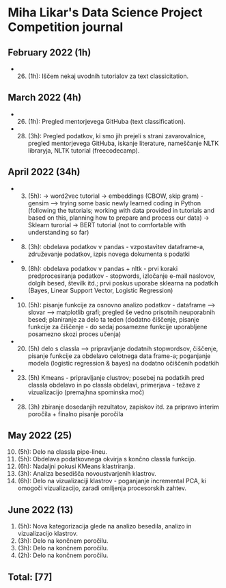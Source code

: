 # Miha Likar's Data Science Project Competition journal

## February 2022 (1h)

* 26. (1h): Iščem nekaj uvodnih tutorialov za text classicitation.

## March 2022 (4h)

* 26. (1h): Pregled mentorjevega GitHuba (text classification).
* 28. (3h): Pregled podatkov, ki smo jih prejeli s strani zavarovalnice, pregled mentorjevega GitHuba, iskanje literature, nameščanje NLTK libraryja, NLTK tutorial (freecodecamp).

## April 2022 (34h)

* 3. (5h): 
         -> word2vec tutorial -> embeddings (CBOW, skip gram) - gensim
         —> trying some basic newly learned coding in Python (following the tutorials; working with data provided in tutorials and based on this, planning how to prepare and process our data) 
         -> Sklearn turorial
         -> BERT tutorial (not to comfortable with understanding so far)
         
* 8. (3h): obdelava podatkov v pandas - vzpostavitev dataframe-a, združevanje podatkov, izpis novega dokumenta s podatki
* 9. (8h): obdelava podatkov v pandas + nltk - prvi koraki predprocesiranja podatkov - stopwords, izločanje e-mail naslovov, dolgih besed, številk itd.; prvi poskus uporabe sklearna na podatkih (Bayes, Linear Support Vector, Logistic Regression)
* 10. (5h): pisanje funkcije za osnovno analizo podatkov - dataframe --> slovar --> matplotlib grafi; pregled še vedno prisotnih neuporabnih besed; planiranje za delo ta teden (dodatno čiščenje, pisanje funkcije za čiščenje - do sedaj posamezne funkcije uporabljene posamezno skozi proces učenja)
* 20. (5h) delo s classla --> pripravljanje dodatnih stopwordsov, čiščenje, pisanje funkcije za obdelavo celotnega data frame-a; poganjanje modela (logistic regression & bayes) na dodatno očiščenih podatkih
* 23. (5h) Kmeans - pripravljanje clustrov; posebej na podatkih pred classla obdelavo in po classla obdelavi, primerjava - težave z vizualizacijo (premajhna spominska moč)
* 28. (3h) zbiranje dosedanjih rezultatov, zapiskov itd. za pripravo interim poročila + finalno pisanje poročila

## May 2022 (25)

10. (5h): Delo na classla pipe-lineu.
11. (5h): Obdelava podatkovnega okvirja s končno classla funkcijo.
20. (6h): Nadaljni pokusi KMeans klastriranja.
21. (3h): Analiza besedišča novoustvarjenih klastrov.
22. (6h): Delo na vizualizaciji klastrov - poganjanje incremental PCA, ki omogoči vizualizacijo, zaradi omiljenja procesorskih zahtev.

## June 2022 (13)

1.  (5h): Nova kategorizacija glede na analizo besedila, analizo in vizualizacijo klastrov.
6.  (3h): Delo na končnem poročilu.
9.  (3h): Delo na končnem poročilu.
10. (2h): Delo na končnem poročilu. 


## Total: [77]
